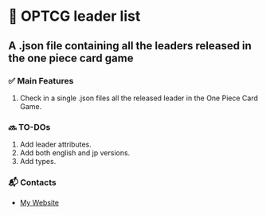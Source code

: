 # 🧭 OPTCG leader list

## A .json file containing all the leaders released in the one piece card game

### ✅ Main Features
1. Check in a single .json files all the released leader in the One Piece Card Game.

### 🔜 TO-DOs
1. Add leader attributes.
2. Add both english and jp versions.
3. Add types.

### 📬 Contacts
- [My Website](https://lorenzozulli.github.io)
